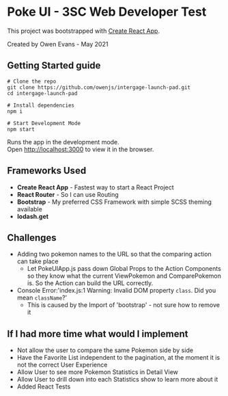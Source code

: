 # Poke UI - 3SC Web Developer Test

This project was bootstrapped with [Create React App](https://github.com/facebook/create-react-app).

Created by Owen Evans - May 2021

## Getting Started guide

```
# Clone the repo
git clone https://github.com/owenjs/intergage-launch-pad.git
cd intergage-launch-pad

# Install dependencies
npm i

# Start Development Mode
npm start
```

Runs the app in the development mode.\
Open [http://localhost:3000](http://localhost:3000) to view it in the browser.

## Frameworks Used

- **Create React App** - Fastest way to start a React Project
- **React Router** - So I can use Routing
- **Bootstrap** - My preferred CSS Framework with simple SCSS theming available
- **lodash.get**

## Challenges

- Adding two pokemon names to the URL so that the comparing action can take place
  - Let PokeUIApp.js pass down Global Props to the Action Components so they know what the current ViewPokemon and ComparePokemon is. So the Action can build the URL correctly.
- Console Error:'index.js:1 Warning: Invalid DOM property `class`. Did you mean `className`?'
  - This is caused by the Import of 'bootstrap' - not sure how to remove it

## If I had more time what would I implement

- Not allow the user to compare the same Pokemon side by side
- Have the Favorite List independent to the pagination, at the moment it is not the correct User Experience
- Allow User to see more Pokemon Statistics in Detail View
- Allow User to drill down into each Statistics show to learn more about it
- Added React Tests

